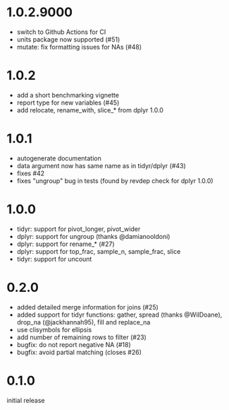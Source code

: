 # 1.0.2.9000

- switch to Github Actions for CI
- units package now supported (#51)
- mutate: fix formatting issues for NAs (#48)

# 1.0.2

- add a short benchmarking vignette
- report type for new variables (#45)
- add relocate, rename_with, slice_* from dplyr 1.0.0

# 1.0.1

- autogenerate documentation
- data argument now has same name as in tidyr/dplyr (#43)
- fixes #42
- fixes "ungroup" bug in tests (found by revdep check for dplyr 1.0.0)

# 1.0.0

- tidyr: support for pivot_longer, pivot_wider
- dplyr: support for ungroup (thanks @damianooldoni)
- dplyr: support for rename_* (#27)
- dplyr: support for top_frac, sample_n, sample_frac, slice
- tidyr: support for uncount

# 0.2.0
- added detailed merge information for joins (#25)
- added support for tidyr functions: gather, spread (thanks @WilDoane), drop_na (@jackhannah95), fill and replace_na
- use clisymbols for ellipsis
- add number of remaining rows to filter (#23)
- bugfix: do not report negative NA (#18)
- bugfix: avoid partial matching (closes #26)

# 0.1.0

initial release
